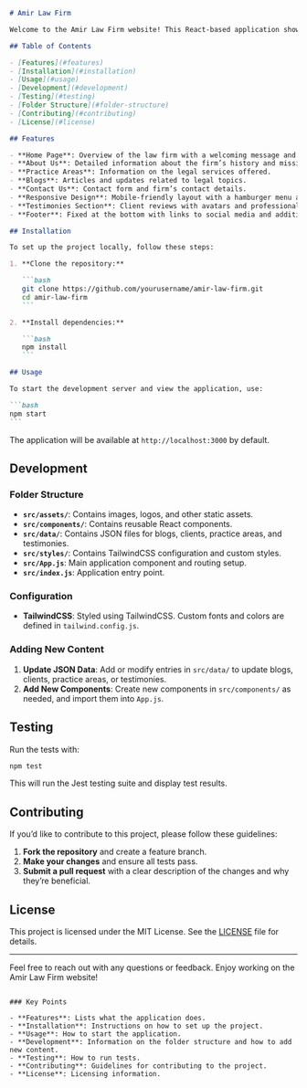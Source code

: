 ````markdown
# Amir Law Firm

Welcome to the Amir Law Firm website! This React-based application showcases the services, practice areas, and testimonials of a professional law firm.

## Table of Contents

- [Features](#features)
- [Installation](#installation)
- [Usage](#usage)
- [Development](#development)
- [Testing](#testing)
- [Folder Structure](#folder-structure)
- [Contributing](#contributing)
- [License](#license)

## Features

- **Home Page**: Overview of the law firm with a welcoming message and key information.
- **About Us**: Detailed information about the firm’s history and mission.
- **Practice Areas**: Information on the legal services offered.
- **Blogs**: Articles and updates related to legal topics.
- **Contact Us**: Contact form and firm’s contact details.
- **Responsive Design**: Mobile-friendly layout with a hamburger menu and icon-based TopBar for smaller screens.
- **Testimonies Section**: Client reviews with avatars and professional styling.
- **Footer**: Fixed at the bottom with links to social media and additional information.

## Installation

To set up the project locally, follow these steps:

1. **Clone the repository:**

   ```bash
   git clone https://github.com/yourusername/amir-law-firm.git
   cd amir-law-firm
   ```

2. **Install dependencies:**

   ```bash
   npm install
   ```

## Usage

To start the development server and view the application, use:

```bash
npm start
```
````

The application will be available at `http://localhost:3000` by default.

## Development

### Folder Structure

- **`src/assets/`**: Contains images, logos, and other static assets.
- **`src/components/`**: Contains reusable React components.
- **`src/data/`**: Contains JSON files for blogs, clients, practice areas, and testimonies.
- **`src/styles/`**: Contains TailwindCSS configuration and custom styles.
- **`src/App.js`**: Main application component and routing setup.
- **`src/index.js`**: Application entry point.

### Configuration

- **TailwindCSS**: Styled using TailwindCSS. Custom fonts and colors are defined in `tailwind.config.js`.

### Adding New Content

1. **Update JSON Data**: Add or modify entries in `src/data/` to update blogs, clients, practice areas, or testimonies.
2. **Add New Components**: Create new components in `src/components/` as needed, and import them into `App.js`.

## Testing

Run the tests with:

```bash
npm test
```

This will run the Jest testing suite and display test results.

## Contributing

If you’d like to contribute to this project, please follow these guidelines:

1. **Fork the repository** and create a feature branch.
2. **Make your changes** and ensure all tests pass.
3. **Submit a pull request** with a clear description of the changes and why they’re beneficial.

## License

This project is licensed under the MIT License. See the [LICENSE](LICENSE) file for details.

---

Feel free to reach out with any questions or feedback. Enjoy working on the Amir Law Firm website!

```

### Key Points

- **Features**: Lists what the application does.
- **Installation**: Instructions on how to set up the project.
- **Usage**: How to start the application.
- **Development**: Information on the folder structure and how to add new content.
- **Testing**: How to run tests.
- **Contributing**: Guidelines for contributing to the project.
- **License**: Licensing information.
```

